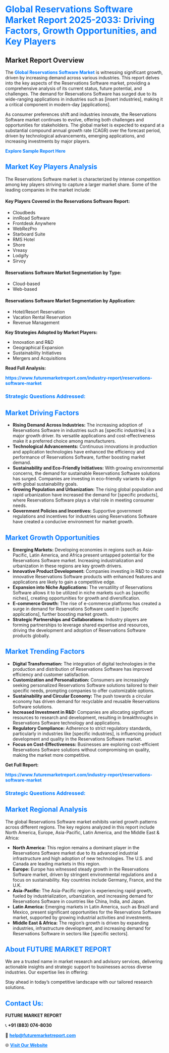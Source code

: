 <h1 style="color: #007BFF;">Global Reservations Software Market Report 2025-2033: Driving Factors, Growth Opportunities, and Key Players</h1>

<section id="overview">
<h2>Market Report Overview</h2>
<p>The <a href="https://www.futuremarketreport.com/industry-report/reservations-software-market" style="color: #007BFF; text-decoration: none;"><strong>Global Reservations Software Market</strong></a> is witnessing significant growth, driven by increasing demand across various industries. This report delves into the key aspects of the Reservations Software market, providing a comprehensive analysis of its current status, future potential, and challenges. The demand for Reservations Software has surged due to its wide-ranging applications in industries such as [insert industries], making it a critical component in modern-day [applications].</p>
<p>As consumer preferences shift and industries innovate, the Reservations Software market continues to evolve, offering both challenges and opportunities for stakeholders. The global market is expected to expand at a substantial compound annual growth rate (CAGR) over the forecast period, driven by technological advancements, emerging applications, and increasing investments by major players.</p>
</section>

<section id="overview">
<p><a href="https://www.futuremarketreport.com/request-sample/reportId=56621" style="color: #007BFF; text-decoration: none;"><strong>Explore Sample Report Here</strong></a></p>
</section>

<section id="key-players">
<h2 style="color: #007BFF;">Market Key Players Analysis</h2>
<p>The Reservations Software market is characterized by intense competition among key players striving to capture a larger market share. Some of the leading companies in the market include:</p>
<h4>Key Players Covered in the Reservations Software Report:</h4>
<ul><li>Cloudbeds</li><li>innRoad Software</li><li>Frontdesk Anywhere</li><li>WebRezPro</li><li>Starboard Suite</li><li>RMS Hotel</li><li>Shore</li><li>Vreasy</li><li>Lodgify</li><li>Sirvoy</li></ul>
<h4>Reservations Software Market Segmentation by Type:</h4>
<ul><li>Cloud-based</li><li>Web-based</li></ul>

<h4>Reservations Software Market Segmentation by Application:</h4>
<ul><li>Hotel/Resort Reservation</li><li>Vacation Rental Reservation</li><li>Revenue Management</li></ul>
<p><strong>Key Strategies Adopted by Market Players:</strong></p>
<ul>
<li>Innovation and R&D</li>
<li>Geographical Expansion</li>
<li>Sustainability Initiatives</li>
<li>Mergers and Acquisitions</li>
</ul>
</section>

<section>
<p><strong>Read Full Analysis: </strong></p><a href="https://www.futuremarketreport.com/industry-report/reservations-software-market" style="color: #007BFF; text-decoration: none;"><strong>https://www.futuremarketreport.com/industry-report/reservations-software-market</strong></a>
<h3 style="color: #007BFF;">Strategic Questions Addressed:</h3>
</section>

<section id="driving-factors">
<h2 style="color: #007BFF;">Market Driving Factors</h2>
<ul>
<li><strong>Rising Demand Across Industries:</strong> The increasing adoption of Reservations Software in industries such as [specific industries] is a major growth driver. Its versatile applications and cost-effectiveness make it a preferred choice among manufacturers.</li>
<li><strong>Technological Advancements:</strong> Continuous innovations in production and application technologies have enhanced the efficiency and performance of Reservations Software, further boosting market demand.</li>
<li><strong>Sustainability and Eco-Friendly Initiatives:</strong> With growing environmental concerns, the demand for sustainable Reservations Software solutions has surged. Companies are investing in eco-friendly variants to align with global sustainability goals.</li>
<li><strong>Growing Population and Urbanization:</strong> The rising global population and rapid urbanization have increased the demand for [specific products], where Reservations Software plays a vital role in meeting consumer needs.</li>
<li><strong>Government Policies and Incentives:</strong> Supportive government regulations and incentives for industries using Reservations Software have created a conducive environment for market growth.</li>
</ul>
</section>

<section id="growth-opportunities">
<h2 style="color: #007BFF;">Market Growth Opportunities</h2>
<ul>
<li><strong>Emerging Markets:</strong> Developing economies in regions such as Asia-Pacific, Latin America, and Africa present untapped potential for the Reservations Software market. Increasing industrialization and urbanization in these regions are key growth drivers.</li>
<li><strong>Innovative Product Development:</strong> Companies investing in R&D to create innovative Reservations Software products with enhanced features and applications are likely to gain a competitive edge.</li>
<li><strong>Expansion into Niche Applications:</strong> The versatility of Reservations Software allows it to be utilized in niche markets such as [specific niches], creating opportunities for growth and diversification.</li>
<li><strong>E-commerce Growth:</strong> The rise of e-commerce platforms has created a surge in demand for Reservations Software used in [specific applications], further boosting market growth.</li>
<li><strong>Strategic Partnerships and Collaborations:</strong> Industry players are forming partnerships to leverage shared expertise and resources, driving the development and adoption of Reservations Software products globally.</li>
</ul>
</section>

<section id="trending-factors">
<h2 style="color: #007BFF;">Market Trending Factors</h2>
<ul>
<li><strong>Digital Transformation:</strong> The integration of digital technologies in the production and distribution of Reservations Software has improved efficiency and customer satisfaction.</li>
<li><strong>Customization and Personalization:</strong> Consumers are increasingly seeking personalized Reservations Software solutions tailored to their specific needs, prompting companies to offer customizable options.</li>
<li><strong>Sustainability and Circular Economy:</strong> The push towards a circular economy has driven demand for recyclable and reusable Reservations Software solutions.</li>
<li><strong>Increased Investment in R&D:</strong> Companies are allocating significant resources to research and development, resulting in breakthroughs in Reservations Software technology and applications.</li>
<li><strong>Regulatory Compliance:</strong> Adherence to strict regulatory standards, particularly in industries like [specific industries], is influencing product development and quality in the Reservations Software market.</li>
<li><strong>Focus on Cost-Effectiveness:</strong> Businesses are exploring cost-efficient Reservations Software solutions without compromising on quality, making the market more competitive.</li>
</ul>
</section>

<section>
<p><strong>Get Full Report: </strong></p><a href="https://www.futuremarketreport.com/industry-report/reservations-software-market" style="color: #007BFF; text-decoration: none;"><strong>https://www.futuremarketreport.com/industry-report/reservations-software-market</strong></a>
<h3 style="color: #007BFF;">Strategic Questions Addressed:</h3>
</section>


<section id="regional-analysis">
<h2 style="color: #007BFF;">Market Regional Analysis</h2>
<p>The global Reservations Software market exhibits varied growth patterns across different regions. The key regions analyzed in this report include North America, Europe, Asia-Pacific, Latin America, and the Middle East & Africa:</p>
<ul>
<li><strong>North America:</strong> This region remains a dominant player in the Reservations Software market due to its advanced industrial infrastructure and high adoption of new technologies. The U.S. and Canada are leading markets in this region.</li>
<li><strong>Europe:</strong> Europe has witnessed steady growth in the Reservations Software market, driven by stringent environmental regulations and a focus on sustainability. Key countries include Germany, France, and the U.K.</li>
<li><strong>Asia-Pacific:</strong> The Asia-Pacific region is experiencing rapid growth, fueled by industrialization, urbanization, and increasing demand for Reservations Software in countries like China, India, and Japan.</li>
<li><strong>Latin America:</strong> Emerging markets in Latin America, such as Brazil and Mexico, present significant opportunities for the Reservations Software market, supported by growing industrial activities and investments.</li>
<li><strong>Middle East & Africa:</strong> The region’s growth is driven by expanding industries, infrastructure development, and increasing demand for Reservations Software in sectors like [specific sectors].</li>
</ul>
</section>

<footer>
<h2 style="color: #007BFF;">About FUTURE MARKET REPORT</h2>
<p>We are a trusted name in market research and advisory services, delivering actionable insights and strategic support to businesses across diverse industries. Our expertise lies in offering:</p>

<p>Stay ahead in today’s competitive landscape with our tailored research solutions.</p>

<h2 style="color: #007BFF;">Contact Us:</h2>
<p><strong>FUTURE MARKET REPORT</strong></p>
<p>📞 <strong>+91 (883) 074-8030</strong></p>
<p>📧 <strong><a href="mailto:help@futuremarketreport.com" style="color: #007BFF;">help@futuremarketreport.com</a></strong></p>
<p>🌐 <strong><a href="https://www.futuremarketreport.com/" style="color: #007BFF;">Visit Our Website</a></strong></p>
</footer>